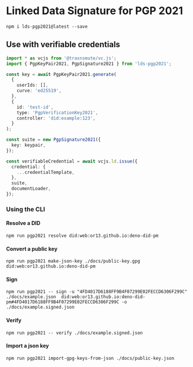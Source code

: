 # Linked Data Signature for PGP 2021

```
npm i lds-pgp2021@latest --save
```

## Use with verifiable credentials

```ts
import * as vcjs from '@trasnsmute/vc.js';
import { PgpKeyPair2021, PgpSignature2021 } from 'lds-pgp2021';

const key = await PgpKeyPair2021.generate(
  {
    userIds: [],
    curve: 'ed25519',
  },
  {
    id: 'test-id',
    type: 'PgpVerificationKey2021',
    controller: 'did:example:123',
  }
);

const suite = new PgpSignature2021({
  key: keypair,
});

const verifiableCredential = await vcjs.ld.issue({
  credential: {
    ...credentialTemplate,
  },
  suite,
  documentLoader,
});
```

### Using the CLI

#### Resolve a DID

```
npm run pgp2021 resolve did:web:or13.github.io:deno-did-pm
```

#### Convert a public key

```
npm run pgp2021 make-json-key ./docs/public-key.gpg did:web:or13.github.io:deno-did-pm
```

#### Sign

```
npm run pgp2021 -- sign -u "4FD4017D6188FF9B4F07299E02FECCD6306F299C" ./docs/example.json  did:web:or13.github.io:deno-did-pm#4FD4017D6188FF9B4F07299E02FECCD6306F299C -o ./docs/example.signed.json
```

#### Verify

```
npm run pgp2021 -- verify ./docs/example.signed.json
```

#### Import a json key

```
npm run pgp2021 import-gpg-keys-from-json ./docs/public-key.json
```
